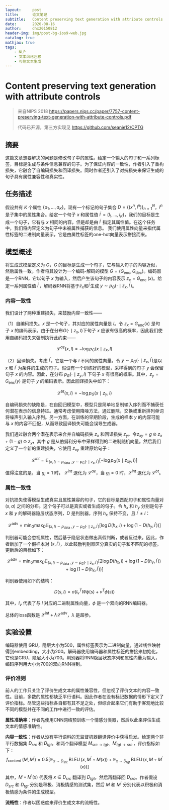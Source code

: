 ```yaml
---
layout:     post
title:      论文笔记
subtitle:   Content preserving text generation with attribute controls
date:       2020-08-16
author:     dhx20150812
header-img: img/post-bg-ios9-web.jpg
catalog: true
mathjax: true
tags:
    - NLP
    - 文本风格迁移
    - 可控文本生成
---
```


# Content preserving text generation with attribute controls

>   来自NIPS 2018 https://papers.nips.cc/paper/7757-content-preserving-text-generation-with-attribute-controls.pdf
>
>   代码已开源，第三方实现见 https://github.com/seanie12/CPTG

## 摘要

这篇文章想要解决的问题是修改句子中的属性。给定一个输入的句子和一系列标签，目标是生成与条件信息兼容的句子。为了保证内容的一致性，作者引入了重构损失，它融合了自编码损失和回译损失。同时作者还引入了对抗损失来保证生成的句子具有属性兼容性和真实性。

## 任务描述

假设共有 $K$ 个属性 $\left\{a_{1}, \ldots, a_{K}\right\}$。现有一个标记的句子集合 $D=\left\{\left(x^{n}, l^{n}\right)\right\}_{n=1}^{N}$，$ l^n$是子集中的属性集合。给定一个句子 $x$ 和属性值 $l^{\prime}=\left(l_{1}, \ldots, l_{K}\right)$，我们的目标是生成一个句子，它有与 $x$ 相同的内容，但是却是由 $l^{\prime}$ 指定其属性值。在这个任务中，我们将内容定义为句子中未被属性捕获的信息。 我们使用属性向量来指代属性标签的二进制向量表示，它是由属性标签的one-hot向量表示拼接而来。

## 模型概述

将生成式模型定义为 $G$，$G$ 的目标是生成一个句子，它与输入句子的内容近似，然后属性一致。作者将其设计为一个编码-解码的模型 $G=\left(G_{\mathrm{enc}}, G_{\mathrm{dec}}\right)$。编码器是一个RNN，它以句子 $x$ 为输入，然后产生该句子的内容表示 $z_{x}=G_{\text {enc }}(x)$。给定一系列属性值 $l^{\prime}$，解码器RNN将基于$z_x$和$l^{\prime}$生成 $y \sim p_{G}\left(\cdot \mid z_{x}, l^{\prime}\right)$。

### 内容一致性

我们设计了两种重建损失，来鼓励内容一致性——

（1）自编码损失。$x$ 是一个句子，其对应的属性向量是 $l$。令 $z_{x}=G_{\mathrm{enc}}(x)$ 是句子 $x$ 的编码表示。由于在分布$G\left(\cdot \mid z_{x}, l\right)$下句子 $x$ 应该有很高的概率，因此我们使用自编码损失来强制执行此约束——

$$
\mathcal{L}^{a e}(x, l)=-\log p_{G}\left(x \mid z_{x}, l\right)
$$

（2）回译损失。考虑 $l^{\prime}$，它是一个与 $l$ 不同的属性向量。令 $y \sim p_{G}\left(\cdot \mid z_{x}, l^{\prime}\right)$是以 $x$ 和 $l^{\prime}$ 为条件的生成的句子。假设有一个训练好的模型，采样得到的句子 $y$ 会保留句子 $x$ 的内容。因此，在分布 $p_{G}\left(\cdot \mid z_{y}, l\right)$ 下句子 $x$ 有很高的概率。其中，$z_{y}=G_{\mathrm{enc}}(y)$ 是句子 $y$ 的编码表示。因此回译损失中如下：

$$
\mathcal{L}^{b t}(x, l)=-\log p_{G}\left(x \mid z_{y}, l\right)
$$

自编码损失的缺陷是，在自回归模型中，模型只是简单地复制输入序列而不捕获任何潜在表示的信息特征。通常考虑使用降噪方法，通过删除，交换或重新排列单词将噪声引入输入序列。另一方面，在训练的早期阶段，生成的样本 $y$ 的内容可能与 $x$ 的内容不匹配，从而导致回译损失可能会误导生成器。

我们通过融合两个潜在表示来合并自编码损失 $z_{x}$ 和回译损失 $z_{y}$。令$z_{x y}=g \odot z_{x}+(1-g) \odot z_{y}$，其中 $g$ 是从伯努利分布中采样得到的二进制随机向量。然后我们定义了一个新的重建损失，它使用 $z_{xy}$ 重建原始句子：

$$
\mathcal{L}^{i n t}=\mathbb{E}_{(x, l) \sim p_{\text {data }}, y \sim p_{G}\left(\cdot \mid z_{x}, l^{\prime}\right)}\left[-\log p_{G}\left(x \mid z_{x y}, l\right)\right]
$$

值得注意的是，当 $g_i=1$ 时， $\mathcal{L}^{i n t}$ 退化为 $\mathcal{L}^{a e}$，当 $g_i=0$ 时，$\mathcal{L}^{i n t}$ 退化为 $\mathcal{L}^{bt}$。

### 属性一致性

对抗损失使得模型生成真实且属性兼容的句子，它的目标是匹配句子和属性向量对 $(s,a)$ 之间的分布。这个句子可以是真实或者生成的句子。令 $h_x$ 和 $h_y$ 分别是句子 $x$ 和 $y$ 的解码器隐层状态序列，$D$ 是判别器，序列 $h_x$ 保持不变，且 $l^{\prime} \neq l$：

$$
\mathcal{L}^{\mathrm{adv}}=\min _{G} \max _{D} \mathbb{E}_{(x, l) \sim p_{\text {data }}, y \sim p_{G}\left(\cdot \mid z_{x}, l^{\prime}\right)}\left[\log D\left(h_{x}, l\right)+\log \left(1-D\left(h_{y}, l^{\prime}\right)\right)\right]
$$

判别器可能会忽视属性，然后基于隐层状态做出真假判断，或者反过来。因此，作者新加了一个假样本对 $(x,l^{\prime})$，以此鼓励判别器区分真实的句子和不匹配的标签。更新后的目标如下：

$$
\mathcal{L}^{\mathrm{adv}}=\min _{G} \max _{D} \mathbb{E}_{(x, l) \sim p_{\text {data }}, y \sim p_{G}\left(\cdot \mid z_{x}, l^{\prime}\right)}\left[2 \log D\left(h_{x}, l\right)+\log \left(1-D\left(h_{y}, l^{\prime}\right)\right)+\log \left(1-D\left(h_{x}, l^{\prime}\right)\right)\right]
$$

判别器使用如下的结构：

$$
D(s, l)=\sigma\left(l_{v}^{T} W \phi(s)+v^{T} \phi(s)\right)
$$

其中，$l_v$ 代表了与 $l$ 对应的二进制属性向量，$\phi$ 是一个双向的RNN编码器。

总体的loss函数是 $\mathcal{L}^{\mathrm{int}}+\lambda \mathcal{L}^{\mathrm{adv}}$，$\lambda$ 是超参。

## 实验设置

编码器使用 GRU，隐层大小为500，属性标签表示为二进制向量，通过线性映射得到embedding，大小为200。解码器使用编码器和属性标签的拼接来初始化，它也是GRU，隐层大小为700。判别器将RNN隐层状态序列和属性向量为输入，编码序列用大小为700的双向RNN得到。

### 评价准则

前人的工作只关注了评价生成文本的属性兼容性，但忽视了评价文本的内容一致性。目前，多数的属性都缺乏平行语料。因此作者在没有标记数据的情形下定义了评价指标。尽管这些指标各自都有其不足之处，但综合起来它们有助于客观地比较不同的模型并在不同的工作中进行一致的评估。

**属性准确率**：作者先使用CNN网络预训练一个情感分类器，然后以此来评估生成文本的情感准确性。

**内容一致性**：作者从没有平行语料的无监督机器翻译评价中获得启发。给定两个非平行数据集 $D_{src}$ 和 $D_{tgt}$，和两个翻译模型 $M_{s r c \rightarrow t g t}$、$M_{t g t \rightarrow s r c}^{\prime}$，评价指标如下：
$$
f_{\text {content }}\left(M, M^{\prime}\right)=0.5\left[\mathbb{E}_{x \sim D_{\text {src }}} \operatorname{BLEU}\left(x, M^{\prime} \circ M(x)\right)+\mathbb{E}_{x \sim D_{\text {tgt }}} \operatorname{BLEU}\left(x, M \circ M^{\prime}(x)\right)\right]
$$

其中，$M \circ M^{\prime}(x)$ 代表将 $x \in D_{src}$ 翻译到 $D_{tgt}$，然后再翻译回 $D_{src}$。作者假设 $D_{src}$ 和 $D_{tgt}$ 分别是积极、消极情感的测试集，然后 $M$ 和 $M^{\prime}$ 分别代表以积极和消极情感为条件的生成模型。

**流畅性**：作者以困惑度来评价生成文本的流畅性。


